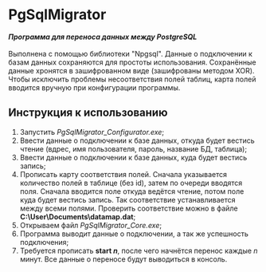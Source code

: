 # PgSqlMigrator
<i><b>Программа для переноса данных между PostgreSQL</b></i> <br><br>
Выполнена с помощью библиотеки "Npgsql". Данные о подключении к базам данных сохраняются для простоты использования. Сохранённые данные хронятся в зашифрованном виде (зашифрованы методом XOR). Чтобы исключить проблемы несоответствия полей таблиц, карта полей вводится вручную при конфигурации программы.

## Инструкция к использованию
1. Запустить <i>PgSqlMigrator_Configurator.exe</i>;
2. Ввести данные о подключении к базе данных, откуда будет вестись чтение (вдрес, имя пользователя, пароль, название БД, таблица);
3. Ввести данные о подключении к базе данных, куда будет вестись запись;
4. Прописать карту соответствия полей. Сначала указывается количество полей в таблице (без id), затем по очереди вводятся поля. Сначала вводится поле откуда ведётся чтение, потом поле куда будет вестись запись. Так соответствие устанавливается между всеми полями. Проверить соответствие можно в файле <b>C:\User\Documents\datamap.dat</b>;
5. Открываем файл <i>PgSqlMigrator_Core.exe</i>;
6. Программа выводит данные о подключении, а так же успешность подключения;
7. Требуется прописать <b>start <i>n</i></b>, после чего начнётся перенос каждые <i>n</i> минут. Все данные о переносе будут выводиться в консоль.
